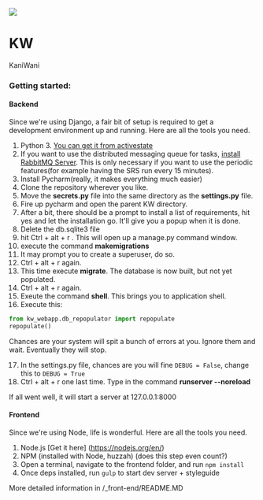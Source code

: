 ![](https://travis-ci.org/tadgh/KW.svg)


# KW
KaniWani

### Getting started:
#### Backend
Since we're using Django, a fair bit of setup is required to get a development environment up and running. Here are all the tools you need. 

1. Python 3. [You can get it from activestate](http://www.activestate.com/activepython/downloads)
2. If you want to use the distributed messaging queue for tasks, [install RabbitMQ Server](http://www.rabbitmq.com/download.html). This is only necessary if you want to use the periodic features(for example having the SRS run every 15 minutes).
3. Install Pycharm(really, it makes everything much easier)
4. Clone the repository wherever you like.
5. Move the **secrets.py** file into the same directory as the **settings.py** file. 
6. Fire up pycharm and open the parent KW directory. 
7. After a bit, there should be a prompt to install a list of requirements, hit yes and let the installation go. It'll give you a popup when it is done.
8. Delete the db.sqlite3 file 
9. hit Ctrl + alt + r . This will open up a manage.py command window. 
10. execute the command **makemigrations**
11. It may prompt you to create a superuser, do so.
12. Ctrl + alt + r again. 
13. This time execute **migrate**. The database is now built, but not yet populated. 
14. Ctrl + alt + r again. 
15. Exeute the command **shell**. This brings you to application shell.
16. Execute this:

```python
from kw_webapp.db_repopulator import repopulate
repopulate()
```
Chances are your system will spit a bunch of errors at you. Ignore them and wait. Eventually they will stop. 

17. In the settings.py file, chances are you will fine `DEBUG = False`, change this to `DEBUG = True`
18. Ctrl + alt + r one last time. Type in the command **runserver --noreload**

If all went well, it will start a server at 127.0.0.1:8000


#### Frontend
Since we're using Node, life is wonderful. Here are all the tools you need. 

1. Node.js [Get it here] (https://nodejs.org/en/)
2. NPM (installed with Node, huzzah) (does this step even count?)
3. Open a terminal, navigate to the frontend folder, and run `npm install`
4. Once deps installed, run `gulp` to start dev server + styleguide

More detailed information in /_front-end/README.MD
